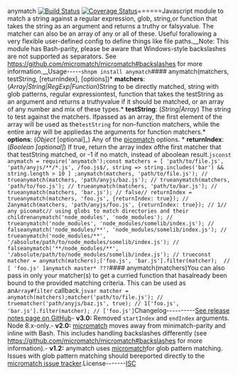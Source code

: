 anymatch [![Build Status](https://travis-ci.org/micromatch/anymatch.svg?branch=master)](https://travis-ci.org/micromatch/anymatch) [![Coverage Status](https://img.shields.io/coveralls/micromatch/anymatch.svg?branch=master)](https://coveralls.io/r/micromatch/anymatch?branch=master)======Javascript module to match a string against a regular expression, glob, string,or function that takes the string as an argument and returns a truthy or falsyvalue. The matcher can also be an array of any or all of these. Useful forallowing a very flexible user-defined config to define things like file paths.__Note: This module has Bash-parity, please be aware that Windows-style backslashes are not supported as separators. See https://github.com/micromatch/micromatch#backslashes for more information.__Usage-----```shnpm install anymatch```#### anymatch(matchers, testString, [returnIndex], [options])* __matchers__: (_Array|String|RegExp|Function_)String to be directly matched, string with glob patterns, regular expressiontest, function that takes the testString as an argument and returns a truthyvalue if it should be matched, or an array of any number and mix of these types.* __testString__: (_String|Array_) The string to test against the matchers. Ifpassed as an array, the first element of the array will be used as the`testString` for non-function matchers, while the entire array will be appliedas the arguments for function matchers.* __options__: (_Object_ [optional]_) Any of the [picomatch](https://github.com/micromatch/picomatch#options) options.    * __returnIndex__: (_Boolean [optional]_) If true, return the array index ofthe first matcher that that testString matched, or -1 if no match, instead of aboolean result.```jsconst anymatch = require('anymatch');const matchers = [ 'path/to/file.js', 'path/anyjs/**/*.js', /foo.js$/, string => string.includes('bar') && string.length > 10 ] ;anymatch(matchers, 'path/to/file.js'); // trueanymatch(matchers, 'path/anyjs/baz.js'); // trueanymatch(matchers, 'path/to/foo.js'); // trueanymatch(matchers, 'path/to/bar.js'); // trueanymatch(matchers, 'bar.js'); // false// returnIndex = trueanymatch(matchers, 'foo.js', {returnIndex: true}); // 2anymatch(matchers, 'path/anyjs/foo.js', {returnIndex: true}); // 1// any picomatc// using globs to match directories and their childrenanymatch('node_modules', 'node_modules'); // trueanymatch('node_modules', 'node_modules/somelib/index.js'); // falseanymatch('node_modules/**', 'node_modules/somelib/index.js'); // trueanymatch('node_modules/**', '/absolute/path/to/node_modules/somelib/index.js'); // falseanymatch('**/node_modules/**', '/absolute/path/to/node_modules/somelib/index.js'); // trueconst matcher = anymatch(matchers);['foo.js', 'bar.js'].filter(matcher);  // [ 'foo.js' ]anymatch master* ???```#### anymatch(matchers)You can also pass in only your matcher(s) to get a curried function that hasalready been bound to the provided matching criteria. This can be used as an`Array#filter` callback.```jsvar matcher = anymatch(matchers);matcher('path/to/file.js'); // truematcher('path/anyjs/baz.js', true); // 1['foo.js', 'bar.js'].filter(matcher); // ['foo.js']```Changelog----------[See release notes page on GitHub](https://github.com/micromatch/anymatch/releases)- **v3.0:** Removed `startIndex` and `endIndex` arguments. Node 8.x-only.- **v2.0:** [micromatch](https://github.com/jonschlinkert/micromatch) moves away from minimatch-parity and inline with Bash. This includes handling backslashes differently (see https://github.com/micromatch/micromatch#backslashes for more information).- **v1.2:** anymatch uses [micromatch](https://github.com/jonschlinkert/micromatch)for glob pattern matching. Issues with glob pattern matching should bereported directly to the [micromatch issue tracker](https://github.com/jonschlinkert/micromatch/issues).License-------[ISC](https://raw.github.com/micromatch/anymatch/master/LICENSE)